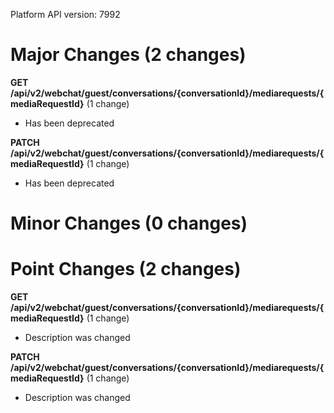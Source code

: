 Platform API version: 7992




# Major Changes (2 changes)

**GET /api/v2/webchat/guest/conversations/{conversationId}/mediarequests/{mediaRequestId}** (1 change)

* Has been deprecated

**PATCH /api/v2/webchat/guest/conversations/{conversationId}/mediarequests/{mediaRequestId}** (1 change)

* Has been deprecated


# Minor Changes (0 changes)


# Point Changes (2 changes)

**GET /api/v2/webchat/guest/conversations/{conversationId}/mediarequests/{mediaRequestId}** (1 change)

* Description was changed

**PATCH /api/v2/webchat/guest/conversations/{conversationId}/mediarequests/{mediaRequestId}** (1 change)

* Description was changed
